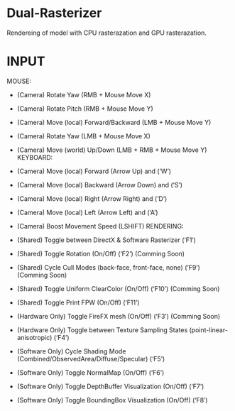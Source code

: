 # Dual-Rasterizer

Rendereing of  model with CPU rasterazation and GPU rasterazation.

# INPUT
MOUSE: 
- (Camera) Rotate Yaw (RMB + Mouse Move X) 
- (Camera) Rotate Pitch (RMB + Mouse Move Y) 
- (Camera) Move (local) Forward/Backward (LMB + Mouse Move Y) 
- (Camera) Rotate Yaw (LMB + Mouse Move X) 
- (Camera) Move (world) Up/Down (LMB + RMB + Mouse Move Y) 
KEYBOARD: 
- (Camera) Move (local) Forward (Arrow Up) and (‘W’) 
- (Camera) Move (local) Backward (Arrow Down) and (‘S’) 
- (Camera) Move (local) Right (Arrow Right) and (‘D’) 
- (Camera) Move (local) Left (Arrow Left) and (‘A’) 
- (Camera) Boost Movement Speed (LSHIFT) 
RENDERING: 
- (Shared) Toggle between DirectX & Software Rasterizer (‘F1’) 
- (Shared) Toggle Rotation (On/Off) (‘F2’) (Comming Soon)
- (Shared) Cycle Cull Modes (back-face, front-face, none) (‘F9’) (Comming Soon)
- (Shared) Toggle Uniform ClearColor (On/Off) (‘F10’) (Comming Soon)
- (Shared) Toggle Print FPW (On/Off) (‘F11’) 
 
- (Hardware Only) Toggle FireFX mesh (On/Off) (‘F3’) (Comming Soon)
- (Hardware Only) Toggle between Texture Sampling States (point-linear-anisotropic) (‘F4’) 
 
- (Software Only) Cycle Shading Mode (Combined/ObservedArea/Diffuse/Specular) (‘F5’) 
- (Software Only) Toggle NormalMap (On/Off) (‘F6’) 
- (Software Only) Toggle DepthBuffer Visualization (On/Off) (‘F7’) 
- (Software Only) Toggle BoundingBox Visualization (On/Off) (‘F8’) 
